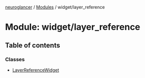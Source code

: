 [neuroglancer](../README.md) / [Modules](../modules.md) / widget/layer\_reference

# Module: widget/layer\_reference

## Table of contents

### Classes

- [LayerReferenceWidget](../classes/widget_layer_reference.LayerReferenceWidget.md)
